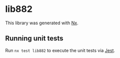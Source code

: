 # lib882

This library was generated with [Nx](https://nx.dev).

## Running unit tests

Run `nx test lib882` to execute the unit tests via [Jest](https://jestjs.io).
